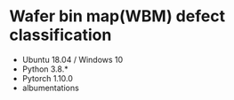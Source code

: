 # Wafer bin map(WBM) defect classification

- Ubuntu 18.04 / Windows 10
- Python 3.8.*
- Pytorch 1.10.0
- albumentations
